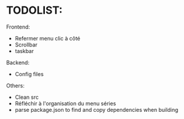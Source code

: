 TODOLIST:
==========
Frontend:
 - Refermer menu clic à côté
 - Scrollbar
 - taskbar

Backend:
 - Config files

Others:
 - Clean src
 - Réfléchir à l'organisation du menu séries
 - parse package.json to find and copy dependencies when building